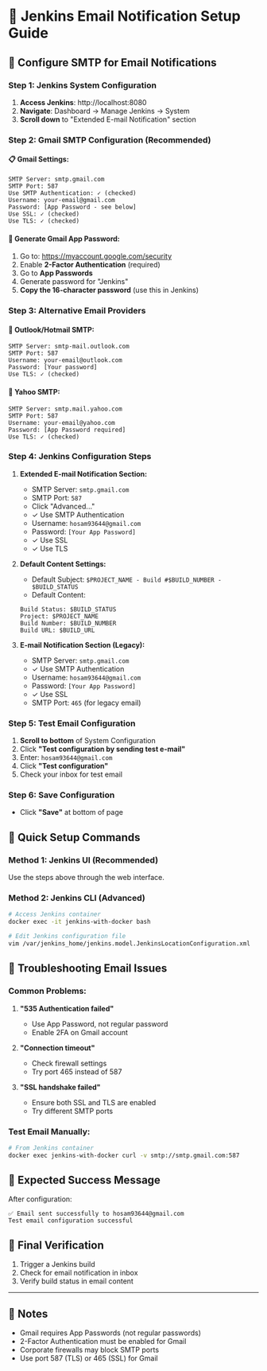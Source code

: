# 📧 Jenkins Email Notification Setup Guide

## 🎯 **Configure SMTP for Email Notifications**

### **Step 1: Jenkins System Configuration**

1. **Access Jenkins**: http://localhost:8080
2. **Navigate**: Dashboard → Manage Jenkins → System
3. **Scroll down** to "Extended E-mail Notification" section

### **Step 2: Gmail SMTP Configuration (Recommended)**

#### **📋 Gmail Settings:**
```
SMTP Server: smtp.gmail.com
SMTP Port: 587
Use SMTP Authentication: ✓ (checked)
Username: your-email@gmail.com
Password: [App Password - see below]
Use SSL: ✓ (checked)
Use TLS: ✓ (checked)
```

#### **🔑 Generate Gmail App Password:**
1. Go to: https://myaccount.google.com/security
2. Enable **2-Factor Authentication** (required)
3. Go to **App Passwords** 
4. Generate password for "Jenkins"
5. **Copy the 16-character password** (use this in Jenkins)

### **Step 3: Alternative Email Providers**

#### **📧 Outlook/Hotmail SMTP:**
```
SMTP Server: smtp-mail.outlook.com
SMTP Port: 587
Username: your-email@outlook.com
Password: [Your password]
Use TLS: ✓ (checked)
```

#### **📧 Yahoo SMTP:**
```
SMTP Server: smtp.mail.yahoo.com
SMTP Port: 587
Username: your-email@yahoo.com
Password: [App Password required]
Use TLS: ✓ (checked)
```

### **Step 4: Jenkins Configuration Steps**

1. **Extended E-mail Notification Section:**
   - SMTP Server: `smtp.gmail.com`
   - SMTP Port: `587`
   - Click "Advanced..."
   - ✓ Use SMTP Authentication
   - Username: `hosam93644@gmail.com`
   - Password: `[Your App Password]`
   - ✓ Use SSL
   - ✓ Use TLS

2. **Default Content Settings:**
   - Default Subject: `$PROJECT_NAME - Build #$BUILD_NUMBER - $BUILD_STATUS`
   - Default Content: 
   ```
   Build Status: $BUILD_STATUS
   Project: $PROJECT_NAME
   Build Number: $BUILD_NUMBER
   Build URL: $BUILD_URL
   ```

3. **E-mail Notification Section (Legacy):**
   - SMTP Server: `smtp.gmail.com`
   - ✓ Use SMTP Authentication
   - Username: `hosam93644@gmail.com`
   - Password: `[Your App Password]`
   - ✓ Use SSL
   - SMTP Port: `465` (for legacy email)

### **Step 5: Test Email Configuration**

1. **Scroll to bottom** of System Configuration
2. Click **"Test configuration by sending test e-mail"**
3. Enter: `hosam93644@gmail.com`
4. Click **"Test configuration"**
5. Check your inbox for test email

### **Step 6: Save Configuration**
- Click **"Save"** at bottom of page

## 🚀 **Quick Setup Commands**

### **Method 1: Jenkins UI (Recommended)**
Use the steps above through the web interface.

### **Method 2: Jenkins CLI (Advanced)**
```bash
# Access Jenkins container
docker exec -it jenkins-with-docker bash

# Edit Jenkins configuration file
vim /var/jenkins_home/jenkins.model.JenkinsLocationConfiguration.xml
```

## 🔧 **Troubleshooting Email Issues**

### **Common Problems:**

1. **"535 Authentication failed"**
   - Use App Password, not regular password
   - Enable 2FA on Gmail account

2. **"Connection timeout"**
   - Check firewall settings
   - Try port 465 instead of 587

3. **"SSL handshake failed"**
   - Ensure both SSL and TLS are enabled
   - Try different SMTP ports

### **Test Email Manually:**
```bash
# From Jenkins container
docker exec jenkins-with-docker curl -v smtp://smtp.gmail.com:587
```

## 📧 **Expected Success Message**
After configuration:
```
✅ Email sent successfully to hosam93644@gmail.com
Test email configuration successful
```

## 🎯 **Final Verification**
1. Trigger a Jenkins build
2. Check for email notification in inbox
3. Verify build status in email content

---

## 📝 **Notes**
- Gmail requires App Passwords (not regular passwords)
- 2-Factor Authentication must be enabled for Gmail
- Corporate firewalls may block SMTP ports
- Use port 587 (TLS) or 465 (SSL) for Gmail 